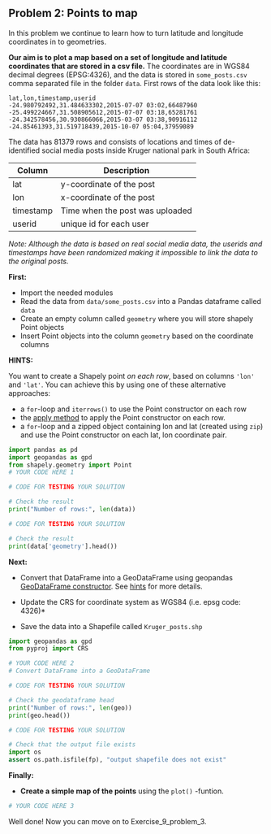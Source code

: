 ## Problem 2: Points to map
 
In this problem we continue to learn how to turn latitude and longitude coordinates in to geometries.

**Our aim is to plot a map based on a set of longitude and latitude coordinates that are stored in a csv file.** 
The coordinates are in WGS84 decimal degrees (EPSG:4326), and the data is stored in `some_posts.csv` comma separated file in the folder `data`. First rows of the data look like this:
 
```
lat,lon,timestamp,userid   
-24.980792492,31.484633302,2015-07-07 03:02,66487960
-25.499224667,31.508905612,2015-07-07 03:18,65281761
-24.342578456,30.930866066,2015-03-07 03:38,90916112
-24.85461393,31.519718439,2015-10-07 05:04,37959089
```

The data has 81379 rows and consists of locations and times of de-identified social media posts inside Kruger national park in South Africa:

| Column | Description |
|--------|-------------|
| lat | y-coordinate of the post |
| lon | x-coordinate of the post |
| timestamp | Time when the post was uploaded |
| userid | unique id for each user|

*Note: Although the data is based on real social media data, the userids and timestamps have been randomized making it impossible to link the data to the original posts.*

**First:**

- Import the needed modules
- Read the data from `data/some_posts.csv` into a Pandas dataframe called `data`
- Create an empty column called `geometry` where you will store shapely Point objects
- Insert Point objects into the column `geometry` based on the coordinate columns 

**HINTS:**

You want to create a Shapely point *on each row*, based on columns `'lon'` and `'lat'`. You can achieve this by using one of these alternative approaches:

- a `for`-loop and `iterrows()` to use the Point constructor on each row
- the [apply method](https://pandas.pydata.org/pandas-docs/stable/reference/api/pandas.DataFrame.apply.html) to apply the  Point constructor on each row. 
- a `for`-loop and a zipped object containing lon and lat (created using `zip`) and use the Point constructor on each lat, lon coordinate pair.


```python
import pandas as pd
import geopandas as gpd
from shapely.geometry import Point
# YOUR CODE HERE 1
```


```python
# CODE FOR TESTING YOUR SOLUTION

# Check the result
print("Number of rows:", len(data))
```

```python
# CODE FOR TESTING YOUR SOLUTION

# Check the result
print(data['geometry'].head())
```

**Next:**
- Convert that DataFrame into a GeoDataFrame using geopandas [GeoDataFrame constructor](https://geopandas.org/reference/geopandas.GeoDataFrame.html). See [hints](https://autogis-site.readthedocs.io/en/latest/lessons/L2/exercise-2.html#hints) for more details. 

- Update the CRS for coordinate system as WGS84 (i.e. epsg code: 4326)*

- Save the data into a Shapefile called `Kruger_posts.shp`

```python
import geopandas as gpd
from pyproj import CRS

# YOUR CODE HERE 2
# Convert DataFrame into a GeoDataFrame
```


```python
# CODE FOR TESTING YOUR SOLUTION

# Check the geodataframe head
print("Number of rows:", len(geo))
print(geo.head())
```


```python
# CODE FOR TESTING YOUR SOLUTION

# Check that the output file exists
import os
assert os.path.isfile(fp), "output shapefile does not exist"
```

**Finally:** 
- **Create a simple map of the points** using the `plot()` -funtion. 


```python
# YOUR CODE HERE 3
```



Well done! Now you can move on to Exercise_9_problem_3.
